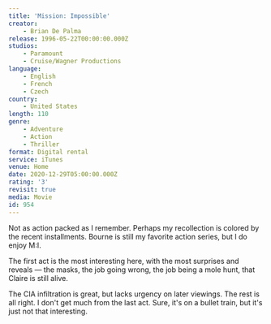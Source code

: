 ```yaml
---
title: 'Mission: Impossible'
creator:
    - Brian De Palma
release: 1996-05-22T00:00:00.000Z
studios:
    - Paramount
    - Cruise/Wagner Productions
language:
    - English
    - French
    - Czech
country:
    - United States
length: 110
genre:
    - Adventure
    - Action
    - Thriller
format: Digital rental
service: iTunes
venue: Home
date: 2020-12-29T05:00:00.000Z
rating: '3'
revisit: true
media: Movie
id: 954
---
```


Not as action packed as I remember. Perhaps my recollection is colored by the recent installments. Bourne is still my favorite action series, but I do enjoy M:I.

The first act is the most interesting here, with the most surprises and reveals — the masks, the job going wrong, the job being a mole hunt, that Claire is still alive.

The CIA infiltration is great, but lacks urgency on later viewings. The rest is all right. I don't get much from the last act. Sure, it's on a bullet train, but it's just not that interesting.
